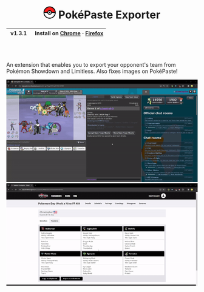 <h1 align="center">
  <img src="icon.png" height="32" width="32">
  PokéPaste Exporter
</h1>

<table align="center">
  <thead>
    <tr>
      <th align="center">&nbsp;v1.3.1&nbsp;</th>
      <th align="center">&nbsp;Install on <a href="https://chromewebstore.google.com/detail/pokepaste-exporter/eehioifimidcjcdlaehajhdeaekmmdne?hl=en&authuser=0)">Chrome</a> · <a href="https://addons.mozilla.org/en-US/firefox/addon/showdown-team-sheet-viewer/">Firefox</a></th>
    </tr>
  </thead>
</table>

<br />
<br />

An extension that enables you to export your opponent's team from Pokémon Showdown and Limitless. Also fixes images on PokéPaste!

![](showdowndemo.gif)
![](limitlessdemo.gif)
